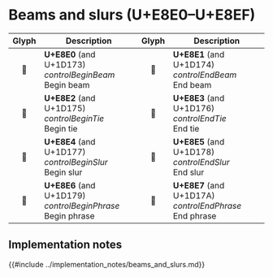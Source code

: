 Beams and slurs (U+E8E0–U+E8EF)
===============================

| **Glyph** | **Description** | **Glyph** | **Description**
| :-------: | --------------- | :-------: | ---------------
|<span class="bravura_large">&#xe8e0;</span> | **U+E8E0** (and U+1D173)<br/>*controlBeginBeam*<br/>Begin beam | <span class="bravura_large">&#xe8e1;</span> | **U+E8E1** (and U+1D174)<br/>*controlEndBeam*<br/>End beam
|<span class="bravura_large">&#xe8e2;</span> | **U+E8E2** (and U+1D175)<br/>*controlBeginTie*<br/>Begin tie | <span class="bravura_large">&#xe8e3;</span> | **U+E8E3** (and U+1D176)<br/>*controlEndTie*<br/>End tie
|<span class="bravura_large">&#xe8e4;</span> | **U+E8E4** (and U+1D177)<br/>*controlBeginSlur*<br/>Begin slur | <span class="bravura_large">&#xe8e5;</span> | **U+E8E5** (and U+1D178)<br/>*controlEndSlur*<br/>End slur
|<span class="bravura_large">&#xe8e6;</span> | **U+E8E6** (and U+1D179)<br/>*controlBeginPhrase*<br/>Begin phrase | <span class="bravura_large">&#xe8e7;</span> | **U+E8E7** (and U+1D17A)<br/>*controlEndPhrase*<br/>End phrase

Implementation notes
---------------------

{{#include ../implementation_notes/beams_and_slurs.md}}